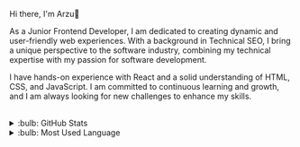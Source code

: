 Hi there, I'm Arzu👋 

As a Junior Frontend Developer, I am dedicated to creating dynamic and user-friendly web experiences. With a background in Technical SEO, I bring a unique perspective to the software industry, combining my technical expertise with my passion for software development. 

I have hands-on experience with React and a solid understanding of HTML, CSS, and JavaScript. I am committed to continuous learning and growth, and I am always looking for new challenges to enhance my skills.
 
 <br />
 <details>
 <summary>:bulb: GitHub Stats</summary>
 <img src="https://github-readme-stats.vercel.app/api?username=arzucaner&show_icons=true&theme=dracula">
 </details>
 
 <details>
 <summary>:bulb: Most Used Language</summary>
 <img src="https://github-readme-stats.vercel.app/api/top-langs/?username=arzucaner&layout=compact">
 </details>         
 
 
 
 
        
